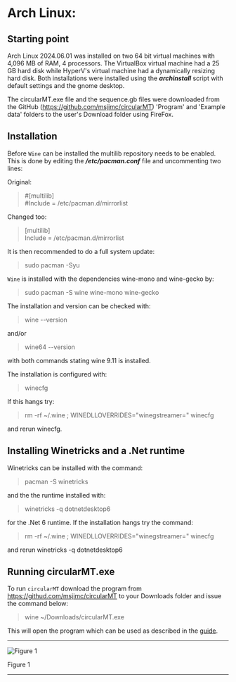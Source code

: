 # Arch Linux:

## Starting point
Arch Linux 2024.06.01 was installed on two 64 bit virtual machines with 4,096 MB of RAM, 4 processors. The VirtualBox virtual machine had a 25 GB hard disk while HyperV's virtual machine had a dynamically resizing hard disk. Both installations were installed using the ***archinstall*** script with default settings and the gnome desktop.

The circularMT.exe file and the sequence.gb files were downloaded from the GitHub (https://github.com/msjimc/circularMT) 'Program' and 'Example data' folders to the user's Download folder using FireFox. 

## Installation

Before ```Wine``` can be installed the multilib repository needs to be enabled. This is done by editing the ***/etc/pacman.conf*** file and uncommenting two lines:

Original: 

> #[multilib]   
> #Include = /etc/pacman.d/mirrorlist

Changed too:

>[multilib]  
> Include = /etc/pacman.d/mirrorlist

It is then recommended to do a full system update:

> sudo pacman -Syu

```Wine``` is installed with the dependencies wine-mono and wine-gecko by:

> sudo pacman -S wine wine-mono wine-gecko

The installation and version can be checked with:
 
> wine --version

and/or 

> wine64 --version

with both commands stating wine 9.11 is installed.

The installation is configured with:

> winecfg

If this hangs try:

> rm -rf ~/.wine ; WINEDLLOVERRIDES="winegstreamer=" winecfg

and rerun winecfg.

## Installing Winetricks and a .Net runtime

Winetricks can be installed with the command:

> pacman -S winetricks

and the the runtime installed with:

> winetricks -q dotnetdesktop6

for the .Net 6 runtime. If the installation hangs try the command:

> rm -rf ~/.wine ; WINEDLLOVERRIDES="winegstreamer=" winecfg

and rerun winetricks -q dotnetdesktop6


## Running circularMT.exe

 To run ```circularMT``` download the program from https://githud.com/msjimc/circularMT to your Downloads folder and issue the command below:

> wine ~/Downloads/circularMT.exe 

This will open the program which can be used as described in the [guide]( https://github.com/msjimc/circularMT/tree/master/Guide/README.md).

<hr />

![Figure 1](images/arch_2024_06_01_figure1.jpg)

Figure 1

<hr />

